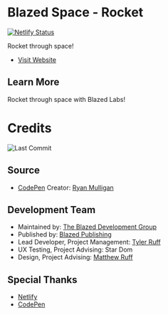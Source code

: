 # Blazed Space - Rocket

[![Netlify Status](https://api.netlify.com/api/v1/badges/aab79398-3282-4561-82ca-e1c9b92b1648/deploy-status)](https://app.netlify.com/sites/rocket-blazed-space/deploys)

Rocket through space!

- [Visit Website](https://rocket.blazed.space/)

## Learn More
Rocket through space with Blazed Labs!

# Credits
![Last Commit](https://img.shields.io/github/last-commit/tyler-ruff/rocket?style=for-the-badge "Last Commit")

## Source
- [CodePen](https://codepen.io/hexagoncircle/pen/joqYEj)
Creator: [Ryan Mulligan](https://codepen.io/hexagoncircle)

## Development Team
- Maintained by: [The Blazed Development Group](https://www.facebook.com/groups/blzdev)
- Published by: [Blazed Publishing](https://blazed.xyz/)
- Lead Developer, Project Management: [Tyler Ruff](https://github.com/tyler-ruff)
- UX Testing, Project Advising: Star Dom
- Design, Project Advising: [Matthew Ruff](https://github.com/matt-ruff)

## Special Thanks
- [Netlify](https://netlify.com/)
- [CodePen](https://codepen.io/)